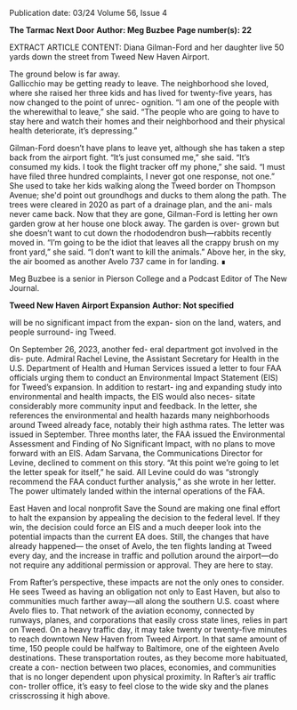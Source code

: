 Publication date: 03/24
Volume 56, Issue 4

**The Tarmac Next Door**
**Author: Meg Buzbee**
**Page number(s): 22**

EXTRACT ARTICLE CONTENT:
Diana Gilman-Ford and her 
daughter live 50 yards down 
the street from Tweed New 
Haven Airport. 

The ground below is far away.  
Gallicchio may be getting ready to leave. 
The neighborhood she loved, where she raised 
her three kids and has lived for twenty-five 
years, has now changed to the point of unrec-
ognition. “I am one of the people with the 
wherewithal to leave,” she said. “The people 
who are going to have to stay here and watch 
their homes and their neighborhood and their 
physical health deteriorate, it’s depressing.”

Gilman-Ford doesn’t have plans to leave 
yet, although she has taken a step back from 
the airport fight. “It’s just consumed me,” she 
said. “It’s consumed my kids. I took the flight 
tracker off my phone,” she said. “I must have 
filed three hundred complaints, I never got one 
response, not one.” She used to take her kids 
walking along the Tweed border on Thompson 
Avenue; she'd point out groundhogs and ducks 
to them along the path. The trees were cleared 
in 2020 as part of a drainage plan, and the ani-
mals never came back. Now that they are gone, 
Gilman-Ford is letting her own garden grow at 
her house one block away. The garden is over-
grown but she doesn’t want to cut down the 
rhododendron bush—rabbits recently moved 
in. “I’m going to be the idiot that leaves all the 
crappy brush on my front yard,” she said. “I 
don’t want to kill the animals.” Above her, in 
the sky, the air boomed as another Avelo 737 
came in for landing.  ∎


Meg Buzbee is a senior in Pierson College 
and a Podcast Editor of The New Journal.


**Tweed New Haven Airport Expansion**
**Author: Not specified**

will be no significant impact from the expan-
sion on the land, waters, and people surround-
ing Tweed.

On September 26, 2023, another fed-
eral department got involved in the dis-
pute. Admiral Rachel Levine, the Assistant 
Secretary for Health in the U.S. Department 
of Health and Human Services issued a letter 
to four FAA officials urging them to conduct 
an Environmental Impact Statement (EIS) 
for Tweed’s expansion. In addition to restart-
ing and expanding study into environmental 
and health impacts, the EIS would also neces-
sitate considerably more community input 
and feedback. In the letter, she references 
the environmental and health hazards many 
neighborhoods around Tweed already face, 
notably their high asthma rates. The letter 
was issued in September. Three months later, 
the FAA issued the Environmental Assessment 
and Finding of No Significant Impact, with 
no plans to move forward with an EIS. 
Adam 
Sarvana, 
the 
Communications 
Director for Levine, declined to comment 
on this story. “At this point we’re going to let 
the letter speak for itself,” he said. All Levine 
could do was “strongly recommend the FAA 
conduct further analysis,” as she wrote in her 
letter. The power ultimately landed within the 
internal operations of the FAA. 

East Haven and local nonprofit Save the 
Sound are making one final effort to halt the 
expansion by appealing the decision to the 
federal level. If they win, the decision could 
force an EIS and a much deeper look into the 
potential impacts than the current EA does. 
Still, the changes that have already happened—
the onset of Avelo, the ten flights landing at 
Tweed every day, and the increase in traffic and 
pollution around the airport—do not require 
any additional permission or approval. They 
are here to stay. 

From Rafter’s perspective, these impacts 
are not the only ones to consider. He sees 
Tweed as having an obligation not only to East 
Haven, but also to communities much farther 
away—all along the southern U.S. coast where 
Avelo flies to. That network of the aviation 
economy, connected by runways, planes, and 
corporations that easily cross state lines, relies 
in part on Tweed. On a heavy traffic day, it may 
take twenty or twenty-five minutes to reach 
downtown New Haven from Tweed Airport. 
In that same amount of time, 150 people could 
be halfway to Baltimore, one of the eighteen 
Avelo destinations. These transportation routes, 
as they become more habituated, create a con-
nection between two places, economies, and 
communities that is no longer dependent upon 
physical proximity. In Rafter’s air traffic con-
troller office, it’s easy to feel close to the wide 
sky and the planes crisscrossing it high above.